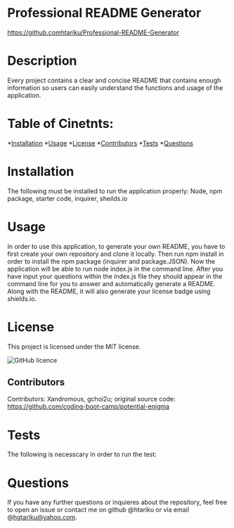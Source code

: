 # Professional README Generator 
   https://github.comhtariku/Professional-README-Generator 
 
   # Description
   Every project contains a clear and concise README that contains enough information so users can easily understand the functions and usage of the application.
 
   # Table of Cinetnts: 
   *[Installation](#Installation)
   *[Usage](#Usage)
   *[License](#License)
   *[Contributors](#Contributors)
   *[Tests](#Tests)
   *[Questions](#Questions)
 
   # Installation 
   The following must be installed to run the application properly: Node, npm package, starter code, inquirer, sheilds.io
 
   # Usage 
   In order to use this application, to generate your own README, you have to first create your own repository and clone it locally. Then run npm install in order to install the npm package (inquirer and package.JSON). Now the application will be able to run node index.js in the command line. After you have input your questions within the index.js file they should appear in the command line for you to answer and automatically generate a README. Along with the README, it will also generate your license badge using shields.io. 
 
   # License 
   This project is licensed under the MIT license.
   
   ![GitHub licence](https://img.shields.io/github/issues/htariku/Professional-README-Generator)

 
   ## Contributors 
   Contributors: Xandromous, gchoi2u; original source code: https://github.com/coding-boot-camp/potential-enigma
 
   # Tests 
   The following is necesscary in order to run the test:
   
 
   # Questions 
   If you have any further questions or inquieres about the repository, feel free to open an issue or contact me on github @htariku or via email @hgtariku@yahoo.com.
 
   
 